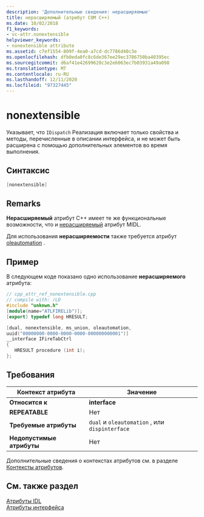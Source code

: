 ```yaml
---
description: 'Дополнительные сведения: нерасширяемые'
title: нерасширяемый (атрибут COM C++)
ms.date: 10/02/2018
f1_keywords:
- vc-attr.nonextensible
helpviewer_keywords:
- nonextensible attribute
ms.assetid: c7ef1554-809f-4ea0-a7cd-dc7786d40c3e
ms.openlocfilehash: dfb0eda0fc8c6de367ee29ec3786750ba40395ec
ms.sourcegitcommit: d6af41e42699628c3e2e6063ec7b03931a49a098
ms.translationtype: MT
ms.contentlocale: ru-RU
ms.lasthandoff: 12/11/2020
ms.locfileid: "97327445"
---
```

# <a name="nonextensible"></a>nonextensible

Указывает, что `IDispatch` Реализация включает только свойства и методы, перечисленные в описании интерфейса, и не может быть расширена с помощью дополнительных элементов во время выполнения.

## <a name="syntax"></a>Синтаксис

```cpp
[nonextensible]
```

## <a name="remarks"></a>Remarks

**Нерасширяемый** атрибут C++ имеет те же функциональные возможности, что и [нерасширяемый](/windows/win32/Midl/nonextensible) атрибут MIDL.

Для использования **нерасширяемости** также требуется атрибут [oleautomation](oleautomation.md) .

## <a name="example"></a>Пример

В следующем коде показано одно использование **нерасширяемого** атрибута:

```cpp
// cpp_attr_ref_nonextensible.cpp
// compile with: /LD
#include "unknwn.h"
[module(name="ATLFIRELib")];
[export] typedef long HRESULT;

[dual, nonextensible, ms_union, oleautomation,
uuid("00000000-0000-0000-0000-000000000001")]
__interface IFireTabCtrl
{
   HRESULT procedure (int i);
};
```

## <a name="requirements"></a>Требования

| Контекст атрибута | Значение |
|-|-|
|**Относится к**|**interface**|
|**REPEATABLE**|Нет|
|**Требуемые атрибуты**|`dual` и `oleautomation` , или `dispinterface`|
|**Недопустимые атрибуты**|Нет|

Дополнительные сведения о контекстах атрибутов см. в разделе [Контексты атрибутов](cpp-attributes-com-net.md#contexts).

## <a name="see-also"></a>См. также раздел

[Атрибуты IDL](idl-attributes.md)<br/>
[Атрибуты интерфейса](interface-attributes.md)
